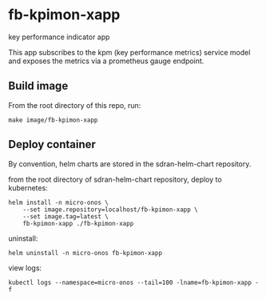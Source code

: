 # fb-kpimon-xapp
key performance indicator app

This app subscribes to the kpm (key performance metrics) service model and exposes
the metrics via a prometheus gauge endpoint.

## Build image

From the root directory of this repo, run:
```
make image/fb-kpimon-xapp
```

## Deploy container

By convention, helm charts are stored in the sdran-helm-chart repository.

from the root directory of sdran-helm-chart repository, deploy to kubernetes:
```
helm install -n micro-onos \
    --set image.repository=localhost/fb-kpimon-xapp \
    --set image.tag=latest \
    fb-kpimon-xapp ./fb-kpimon-xapp
```

uninstall:
```
helm uninstall -n micro-onos fb-kpimon-xapp
```

view logs:
```
kubectl logs --namespace=micro-onos --tail=100 -lname=fb-kpimon-xapp -f
```
